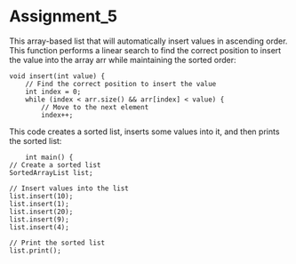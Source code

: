 # Assignment_5

This array-based list that will automatically insert values in ascending order.
This function performs a linear search to find the correct position to insert the value into the 
array arr while maintaining the sorted order:

    void insert(int value) {
        // Find the correct position to insert the value
        int index = 0;
        while (index < arr.size() && arr[index] < value) {
            // Move to the next element
            index++; 
            
This code creates a sorted list, inserts some values into it, and then prints the sorted list:

        int main() {
    // Create a sorted list
    SortedArrayList list;

    // Insert values into the list
    list.insert(10);
    list.insert(1);
    list.insert(20);
    list.insert(9);
    list.insert(4);

    // Print the sorted list
    list.print();
